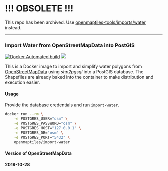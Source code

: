 # !!! OBSOLETE !!!

This repo has been archived. Use [openmaptiles-tools/imports/water](https://github.com/openmaptiles/openmaptiles-tools/tree/master/imports/water) instead.

-----

### Import Water from OpenStreetMapData into PostGIS
[![Docker Automated build](https://img.shields.io/docker/automated/openmaptiles/import-water.svg?maxAge=2592000)](https://hub.docker.com/r/openmaptiles/import-water) [![](https://images.microbadger.com/badges/image/openmaptiles/import-water.svg)](https://microbadger.com/images/openmaptiles/import-water)

This is a Docker image to import and simplify water polygons from [OpenStreetMapData](http://osmdata.openstreetmap.de/) using *shp2pgsql* into a PostGIS database.
The Shapefiles are already baked into the container to make distribution and execution easier.

#### Usage

Provide the database credentials and run `import-water`.

```bash
docker run --rm \
    -e POSTGRES_USER="osm" \
    -e POSTGRES_PASSWORD="osm" \
    -e POSTGRES_HOST="127.0.0.1" \
    -e POSTGRES_DB="osm" \
    -e POSTGRES_PORT="5432" \
    openmaptiles/import-water
```
#### Version of OpenStreetMapData
**2019-10-28**
